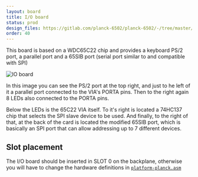 ```yaml
---
layout: board
title: I/O board
status: prod
design_files: https://gitlab.com/planck-6502/planck-6502/-/tree/master/Hardware/io_board
order: 40
---
```



This board is based on a WDC65C22 chip and provides a keyboard PS/2 port, a parallel port and a 65SIB port (serial port similar to and compatible with SPI)

![IO board](/img/io_board.jpg)

In this image you can see the PS/2 port at the top right, and just to he left of it a parallel port connected to the VIA's PORTA pins. Then to the right again 8 LEDs also connected to the PORTA pins.

Below the LEDs is the 65C22 VIA itself. To it's right is located a 74HC137 chip that selects the SPI slave device to be used. And finally, to the right of that, at the back of the card is located the modified 65SIB port, which is basically an SPI port that can allow addressing up to 7 different devices.


## Slot placement

The I/O board should be inserted in SLOT 0 on the backplane, otherwise you will have to change the hardware definitions in [`platform-planck.asm`](https://gitlab.com/planck-6502/planck-6502/-/blob/master/Software/forth/platform/platform-planck.asm#L109)